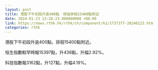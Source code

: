 ```yaml
---
layout: post
title: 港股下午初段升逾400點　恒指徘徊15400點附近
date: 2024-01-23 13:26:23.000000000 +08:00
link: https://news.rthk.hk/rthk/ch/component/k2/1737377-20240123.htm
categories: rthk
---
```


港股下午初段升逾400點，徘徊15400點附近。

恒生指數較早時報15397點，升436點，升幅2.92%。

科技指數報3162點，升127點，升幅4.19%。
